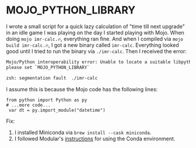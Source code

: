 # MOJO_PYTHON_LIBRARY

I wrote a small script for a quick lazy calculation of "time till next upgrade"
in an idle game I was playing on the day I started playing with Mojo.
When doing `mojo imr-calc.🔥`, everything ran fine. And when I compiled
via `mojo build imr-calc.🔥`, I got a new binary called `imr-calc`.
Everything looked good until I tried to run the binary via `./imr-calc`.
Then I received the error:

```sh
Mojo/Python interoperability error: Unable to locate a suitable libpython,
please set `MOJO_PYTHON_LIBRARY`

zsh: segmentation fault  ./imr-calc
```

I assume this is because the Mojo code has the following lines:

```mojo
from python import Python as py
# ...more code...
 var dt = py.import_module("datetime")
```

Fix:

1. I installed Miniconda via `brew install --cask miniconda`.
2. I followed Modular's [instructions][mojo-conda] for using the Conda environment.

[mojo-conda]: https://docs.modular.com/mojo/manual/python/#set-up-a-python-environment-with-conda
